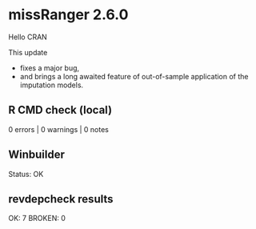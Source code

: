 # missRanger 2.6.0

Hello CRAN

This update
- fixes a major bug,
- and brings a long awaited feature of out-of-sample application of the imputation models.

## R CMD check (local)

0 errors | 0 warnings | 0 notes

## Winbuilder

Status: OK

## revdepcheck results

OK: 7
BROKEN: 0